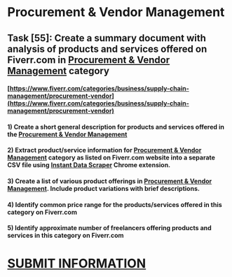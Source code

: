 # Procurement & Vendor Management
## Task [55]: Create a summary document with analysis of products and services offered on Fiverr.com in [Procurement & Vendor Management](https://www.fiverr.com/categories/business/supply-chain-management/procurement-vendor) category
#### [https://www.fiverr.com/categories/business/supply-chain-management/procurement-vendor](https://www.fiverr.com/categories/business/supply-chain-management/procurement-vendor)
#### 1) Create a short general description for products and services offered in the [Procurement & Vendor Management](https://www.fiverr.com/categories/business/supply-chain-management/procurement-vendor)
#### 2) Extract product/service information for [Procurement & Vendor Management](https://www.fiverr.com/categories/business/supply-chain-management/procurement-vendor) category as listed on Fiverr.com website into a separate CSV file using [Instant Data Scraper](https://chrome.google.com/webstore/detail/instant-data-scraper/ofaokhiedipichpaobibbnahnkdoiiah) Chrome extension.
#### 3) Create a list of various product offerings in [Procurement & Vendor Management](https://www.fiverr.com/categories/business/supply-chain-management/procurement-vendor). Include product variations with brief descriptions.
#### 4) Identify common price range for the products/services offered in this category on Fiverr.com
#### 5) Identify approximate number of freelancers offering products and services in this category on Fiverr.com

# [SUBMIT INFORMATION](https://forms.office.com/r/8AEKjkLxKG)
